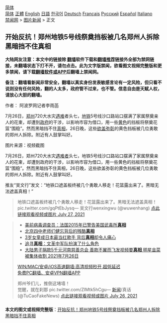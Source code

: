  <!-- 面包屑导航 --> <div class="breadcrumb"><!-- GTranslate: https://gtranslate.io/ -->  <div class="switcher notranslate">  <div class="selected">  <a href="#" onclick="return false;"> 简体</a>  </div>  <div class="option">  <a href="https://www.bannedbook.org" onclick="doGTranslate('zh-CN|zh-CN');jQuery('div.switcher div.selected a').html(jQuery(this).html());return false;" title="简体中文" class="nturl selected"> 简体</a>  <a href="https://www.bannedbook.org/zh-tw/" onclick="doGTranslate('zh-CN|zh-TW');jQuery('div.switcher div.selected a').html(jQuery(this).html());return false;" title="繁體中文" class="nturl"> 正體</a>  <a href="https://www.bannedbook.org/en/" onclick="doGTranslate('zh-CN|en');jQuery('div.switcher div.selected a').html(jQuery(this).html());return false;" title="English" class="nturl"> English</a>  <a href="https://www.bannedbook.org/ja/" onclick="doGTranslate('zh-CN|ja');jQuery('div.switcher div.selected a').html(jQuery(this).html());return false;" title="日本語" class="nturl"> 日語</a>  <a href="https://www.bannedbook.org/ko/" onclick="doGTranslate('zh-CN|ko');jQuery('div.switcher div.selected a').html(jQuery(this).html());return false;" title="한국어" class="nturl"> 한국어</a>  <a href="https://www.bannedbook.org/de/" onclick="doGTranslate('zh-CN|de');jQuery('div.switcher div.selected a').html(jQuery(this).html());return false;" title="Deutsch" class="nturl"> Deutsch</a>  <a href="https://www.bannedbook.org/fr/" onclick="doGTranslate('zh-CN|fr');jQuery('div.switcher div.selected a').html(jQuery(this).html());return false;" title="Français" class="nturl"> Français</a>  <a href="https://www.bannedbook.org/ru/" onclick="doGTranslate('zh-CN|ru');jQuery('div.switcher div.selected a').html(jQuery(this).html());return false;" title="Русский" class="nturl"> Русский</a>  <a href="https://www.bannedbook.org/es/" onclick="doGTranslate('zh-CN|es');jQuery('div.switcher div.selected a').html(jQuery(this).html());return false;" title="Español" class="nturl"> Español</a>  <a href="https://www.bannedbook.org/it/" onclick="doGTranslate('zh-CN|it');jQuery('div.switcher div.selected a').html(jQuery(this).html());return false;" title="Italiano" class="nturl"> Italiano</a>  </div>  </div>      <div class='breadcrumb-sub'><!-- Breadcrumb NavXT 6.3.0 --> <a href="https://www.bannedbook.org/" class="home">禁闻网</a> &gt; <a href="https://www.bannedbook.org/bnews/topimagenews/" class="category">图片新闻</a> &gt; 正文</div></div><h2>开始反抗！郑州地铁5号线祭奠挡板被几名郑州人拆除 黑暗挡不住真相</h2> <p class="notice"><b>大陆网友注意：本文中的链接除 <a href="https://github.com/bannedbook/fanqiang" >翻墙</a>软件下载和<a href="https://github.com/killgcd/justmysocks/blob/master/README.md">翻墙推荐</a>链接外全部为禁网链接，未翻墙状态下打不开，请勿点击。此为文字版禁闻，欲看图文视频完整版和更多禁闻，请下载<a href="https://github.com/bannedbook/fanqiang">翻墙软件或APP</a>后翻墙上禁闻网。</p><p>备注：翻墙看新闻非常安全，翻墙以真实身份发表敏感言论有一定风险，但只看不说则没有任何风险，翻的人太多，政府管不过来，也不管。信息自由是天赋人权，请放心大胆的翻墙。</b></p>  <div class="entry"> <p>作者： 阿波罗网记者李雨菡</p> <p id="summary">7月26日，<a href="https://www.bannedbook.org/bnews/tag/%e9%83%91%e5%b7%9e/" class="st_tag internal_tag" rel="tag" title="标签 郑州 下的日志">郑州</a>720大水灾<a href="https://www.bannedbook.org/bnews/tag/%E9%81%87%E9%9A%BE/" class="st_tag internal_tag" rel="tag" title="标签 遇难 下的日志">遇难</a>者头七，<a href="https://www.bannedbook.org/bnews/tag/%e5%9c%b0%e9%93%81/" class="st_tag internal_tag" rel="tag" title="标签 地铁 下的日志">地铁</a>5号线沙口路站口摆满了家属祭奠亲人的花束，却遭到<a href="https://www.bannedbook.org/bnews/tag/%e6%94%bf%e5%ba%9c/" class="st_tag internal_tag" rel="tag" title="标签 政府 下的日志">政府</a>的干涉，以影响市容为借口，用一些<a href="https://www.bannedbook.org/bnews/tag/%E9%BB%84%E8%89%B2/" class="st_tag internal_tag" rel="tag" title="标签 黄色 下的日志">黄色</a>的挡板将祭奠花篮“围稳”。然而黑暗挡不住<a href="https://www.bannedbook.org/bnews/tag/%e7%9c%9f%e7%9b%b8/" class="st_tag internal_tag" rel="tag" title="标签 真相 下的日志">真相</a>，26日晚，这些<a href="https://www.bannedbook.org/bnews/tag/%E6%AC%B2%E7%9B%96%E5%BC%A5%E5%BD%B0/" class="st_tag internal_tag" rel="tag" title="标签 欲盖弥彰 下的日志">欲盖弥彰</a>的黄色挡板被几位勇敢的郑州人拆除。附近有人鼓掌叫好。</p>  <p id="conimg">图片来源：视频截图</p> <p>7月26日，郑州720大水灾<a href="https://www.bannedbook.org/bnews/tag/%E9%81%87%E9%9A%BE%E8%80%85/" class="st_tag internal_tag" rel="tag" title="标签 遇难者 下的日志">遇难者</a>头七，地铁5号线沙口路站口摆满了家属祭奠亲人的花束，却遭到政府的干涉，以影响市容为借口，用一些黄色的挡板将祭奠花篮“围稳”。然而黑暗挡不住真相，26日晚，这些欲盖弥彰的黄色挡板被几位勇敢的郑州人拆除。附近有人鼓掌叫好。</p>  <p>推友“吴文行”发文：“地铁口遮盖板终被几个勇敢人移走！花篮露出来了。黑暗无法遮盖真相！”</p> <blockquote><p>地铁口遮盖板终被几个勇敢人移走！花篮露出来了。黑暗无法遮盖真相！ pic.twitter.com/gqPtEbJysq— 吴文行wenxingwu (@wuwenhang) <a href="https://twitter.com/wuwenhang/status/1419821180236746753?ref_src=twsrc%5Etfw">点此链接观看视频或图片 July 27, 2021</a></p> </blockquote> <blockquote><ul class='op-related-articles' title='相关阅读'> <li><a href='https://www.bannedbook.org/bnews/comments/20210727/1594961.html' target='_blank'>美前病毒调查员：法国2015年已警告美国武毒所<b>真相</b></a></li> <li><a href='https://www.bannedbook.org/bnews/lishi/20210727/1594933.html' target='_blank'>北京四中老师们健忘背后的残酷<b>真相</b></a></li> <li><a href='https://www.bannedbook.org/bnews/yule/20210727/1594842.html' target='_blank'>3岁女童成日本最当红歌手 背后<b>真相</b>却令人痛心</a></li> <li><a href='https://www.bannedbook.org/bnews/lifebaike/20210727/1594788.html' target='_blank'>追寻<b>真相</b>：文革中军队扮演了什么角色</a></li> <li><a href='https://www.bannedbook.org/bnews/bannedvideo/20210727/1594703.html' target='_blank'>大陆男子捐款5千元河南慈善总会 善款不翼而飞发视频要<b>真相</b> 明星韭菜被集体收割   2021年7月26日</a></li> </ul> <p class="texttj"> <a href="https://github.com/bannedbook/fanqiang/wiki/V2ray%E6%9C%BA%E5%9C%BA" target="_blank">WIN/MAC/安卓/iOS高速翻墙:高清视频秒开,超低延迟</a><br/> <a href="https://github.com/bannedbook/fanqiang/wiki/%E7%A6%81%E9%97%BB%E7%BD%91%E5%AE%89%E5%8D%93%E7%BF%BB%E5%A2%99%E6%96%B0%E9%97%BBAPP" target="_blank">免费PC翻墙、安卓VPN翻墙APP</a></p><p>郑州爷们儿，推倒这堵墙！<br />觉醒，就在刹那 pic.twitter.com/ZIMtk5hCgu— <span class='wp_keywordlink_affiliate'><a href="https://www.bannedbook.org/" title="新闻">新闻</a></span>/真话 (@TuCaoFakeNews) <a href="https://twitter.com/TuCaoFakeNews/status/1419753466507890704?ref_src=twsrc%5Etfw">点此链接观看视频或图片 July 26, 2021</a></p> </blockquote> </p><a name='sharetosocial'></a>  <div style="margin-bottom:5px;padding-bottom:5px;clear:both"> <div id="archive-pix-1" class="banner-ads"> <!-- AuctionX Display platform tag START --> <div id="26318x728x90x621x_ADSLOT2" clicktrack="%%CLICK_URL_ESC%%"></div> <!-- AuctionX Display platform tag END --> </div> <div id="archive-pix-2" class="banner-ads"> <!-- AuctionX Display platform tag START --> <div id="26315x300x250x621x_ADSLOT2" clicktrack="%%CLICK_URL_ESC%%"></div> <!-- AuctionX Display platform tag END --> </div> </div>  <div id="archive-pix-1" class="banner-ads"> <!-- AuctionX Display platform tag START --> <div id="26318x728x90x621x_ADSLOT3" clicktrack="%%CLICK_URL_ESC%%"></div> <!-- AuctionX Display platform tag END --> </div> <div><b>本文的图文或视频完整版</b>：<a href='https://www.bannedbook.org/bnews/topimagenews/20210727/1595016.html'>开始反抗！郑州地铁5号线祭奠挡板被几名郑州人拆除 黑暗挡不住真相</a></div>  </div><!--END ENTRY--> 